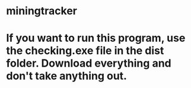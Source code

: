 # miningtracker
# If you want to run this program, use the checking.exe file in the dist folder.  Download everything and don't take anything out.
